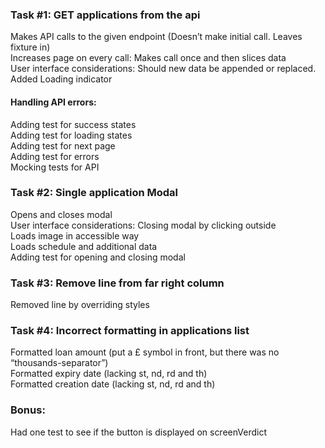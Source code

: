 ### Task #1: GET applications from the api
  Makes API calls to the given endpoint (Doesn’t make initial call. Leaves fixture in)  
  Increases page on every call: Makes call once and then slices data  
  User interface considerations: Should new data be appended or replaced.  
  Added Loading indicator  
  #### Handling API errors:
  Adding test for success states  
  Adding test for loading states   
  Adding test for next page  
  Adding test for errors  
  Mocking tests for API  
  
### Task #2: Single application Modal
  Opens and closes modal  
  User interface considerations: Closing modal by clicking outside  
  Loads image in accessible way  
  Loads schedule and additional data  
  Adding test for opening and closing modal  
  
### Task #3: Remove line from far right column
  Removed line by overriding styles  
  
### Task #4: Incorrect formatting in applications list
  Formatted loan amount (put a £ symbol in front, but there was no “thousands-separator”)  
  Formatted expiry date (lacking st, nd, rd and th)  
  Formatted creation date (lacking st, nd, rd and th)  
   
### Bonus:
  Had one test to see if the button is displayed on screenVerdict
